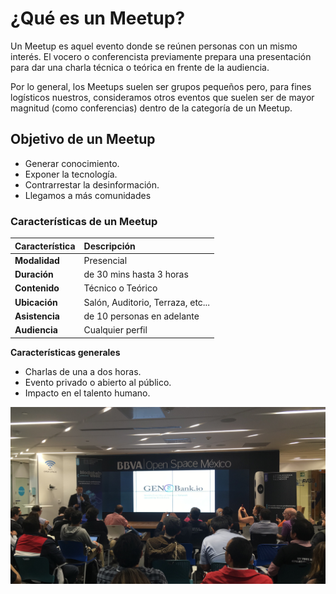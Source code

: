 # ¿Qué es un Meetup?

Un Meetup es aquel evento donde se reúnen personas con un mismo interés. El vocero o conferencista previamente prepara una presentación para dar una charla técnica o teórica en frente de la audiencia.

Por lo general, los Meetups suelen ser grupos pequeños pero, para fines logísticos nuestros, consideramos otros eventos que suelen ser de mayor magnitud \(como conferencias\) dentro de la categoría de un Meetup.  


## Objetivo de un Meetup <a id="en-los-meetups"></a>

* Generar conocimiento.
* Exponer la tecnología.
* Contrarrestar la desinformación.
* Llegamos a más comunidades

### Características de un Meetup

| Característica | Descripción |
| :--- | :--- |
| **Modalidad** | Presencial |
| **Duración** | de 30 mins hasta 3 horas |
| **Contenido** | Técnico o Teórico |
| **Ubicación** | Salón, Auditorio, Terraza, etc... |
| **Asistencia** | de 10 personas en adelante |
| **Audiencia** | Cualquier perfil |

**Características generales**

* Charlas de una a dos horas.
* Evento privado o abierto al público.
* Impacto en el talento humano.

![Meetup: Open Class BPW Mayo 2019.](../.gitbook/assets/5f976a60-3ec9-4cb6-9191-4df81c841291.JPG)

